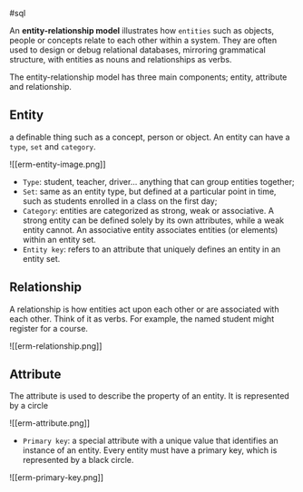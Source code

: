#sql 

An **entity-relationship model** illustrates how `entities` such as objects, people or concepts relate to each other within a system. They are often used to design or debug relational databases, mirroring grammatical structure, with entities as nouns and relationships as verbs.

The entity-relationship model has three main components; entity, attribute and relationship.

## Entity

a definable thing such as a concept, person or object. An entity can have a `type`, `set` and `category`.

![[erm-entity-image.png]]

- `Type`: student, teacher, driver... anything that can group entities together;
- `Set`:  same as an entity type, but defined at a particular point in time, such as students enrolled in a class on the first day;
- `Category`: entities are categorized as strong, weak or associative. A strong entity can be defined solely by its own attributes, while a weak entity cannot. An associative entity associates entities (or elements) within an entity set.
- `Entity key`: refers to an attribute that uniquely defines an entity in an entity set.

## Relationship

A relationship is how entities act upon each other or are associated with each other. Think of it as verbs. For example, the named student might register for a course.

![[erm-relationship.png]]

## Attribute

The attribute is used to describe the property of an entity. It is represented by a circle

![[erm-attribute.png]]

- `Primary key`: a special attribute with a unique value that identifies an instance of an entity. Every entity must have a primary key, which is represented by a black circle.

![[erm-primary-key.png]]